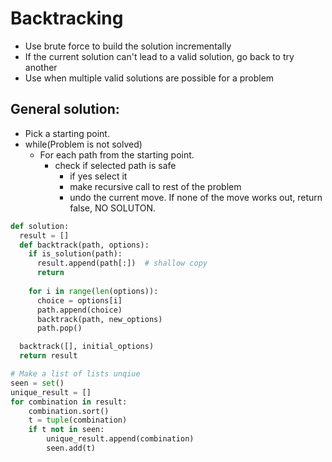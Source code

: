 # Backtracking

- Use brute force to build the solution incrementally
- If the current solution can't lead to a valid solution, go back to try another
- Use when multiple valid solutions are possible for a problem

## General solution:

- Pick a starting point.
- while(Problem is not solved)
  - For each path from the starting point.
    - check if selected path is safe
      - if yes select it
      - make recursive call to rest of the problem
      - undo the current move.
If none of the move works out, return false, NO SOLUTON.

```python
def solution:
  result = []
  def backtrack(path, options):
    if is_solution(path):
      result.append(path[:])  # shallow copy
      return
    
    for i in range(len(options)):
      choice = options[i]
      path.append(choice)
      backtrack(path, new_options)
      path.pop()

  backtrack([], initial_options)
  return result
```

```python
# Make a list of lists unqiue
seen = set()
unique_result = []
for combination in result:
    combination.sort()
    t = tuple(combination)
    if t not in seen:
        unique_result.append(combination)
        seen.add(t)
```